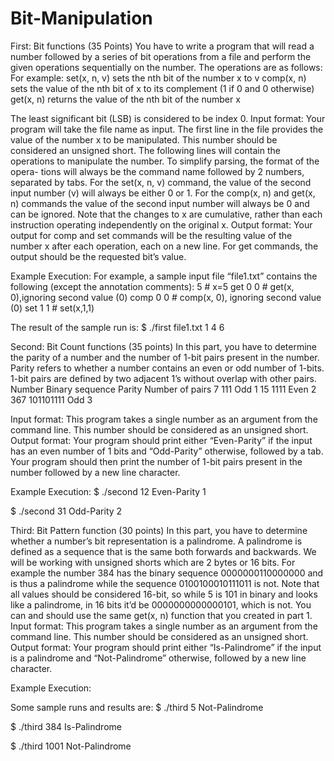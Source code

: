 # Bit-Manipulation

First: Bit functions (35 Points)
You have to write a program that will read a number followed by a series of bit operations from a file and perform the given operations sequentially on the number. The operations are as follows:
For example:
set(x, n, v) sets the nth bit of the number x to v
comp(x, n) sets the value of the nth bit of x to its complement (1 if 0 and 0 otherwise)
get(x, n) returns the value of the nth bit of the number x

 
The least significant bit (LSB) is considered to be index 0.
Input format: Your program will take the file name as input. The first line in the file provides the value of the number x to be manipulated. This number should be considered an unsigned short. The following lines will contain the operations to manipulate the number. To simplify parsing, the format of the opera- tions will always be the command name followed by 2 numbers, separated by tabs. For the set(x, n, v) command, the value of the second input number (v) will always be either 0 or 1. For the comp(x, n) and get(x, n) commands the value of the second input number will always be 0 and can be ignored. Note that the changes to x are cumulative, rather than each instruction operating independently on the original x.
Output format: Your output for comp and set commands will be the resulting value of the number x after each operation, each on a new line. For get commands, the output should be the requested bit’s value.

Example Execution:
For example, a sample input file “file1.txt” contains the following (except the annotation comments):
5          # x=5
get   0  0 # get(x, 0),ignoring second value (0)
comp  0  0 # comp(x, 0), ignoring second value (0) 
set   1  1 # set(x,1,1)

The result of the sample run is:
$ ./first file1.txt
1
4
6


Second: Bit Count functions (35 points)
In this part, you have to determine the parity of a number and the number of 1-bit pairs present in the number. Parity refers to whether a number contains an even or odd number of 1-bits. 1-bit pairs are defined by two adjacent 1’s without overlap with other pairs.
Number Binary sequence Parity   Number of pairs 
7      111                 Odd     1
15    1111                Even    2
367   101101111           Odd     3

Input format: This program takes a single number as an argument from the command line. This number should be considered as an unsigned short.
Output format: Your program should print either “Even-Parity” if the input has an even number of 1 bits and “Odd-Parity” otherwise, followed by a tab. Your program should then print the number of 1-bit pairs present in the number followed by a new line character.

Example Execution:
$ ./second 12
Even-Parity   1

$ ./second 31
Odd-Parity    2


Third: Bit Pattern function (30 points)
In this part, you have to determine whether a number’s bit representation is a palindrome. A palindrome is defined as a sequence that is the same both forwards and backwards.
We will be working with unsigned shorts which are 2 bytes or 16 bits. For example the number 384 has the binary sequence 0000000110000000 and is thus a palindrome while the sequence 0100100010111011 is not. Note that all values should be considered 16-bit, so while 5 is 101 in binary and looks like a palindrome, in 16 bits it’d be 0000000000000101, which is not.
You can and should use the same get(x, n) function that you created in part 1.
Input format: This program takes a single number as an argument from the command line. This number
should be considered as an unsigned short.
Output format: Your program should print either “Is-Palindrome” if the input is a palindrome and “Not-Palindrome” otherwise, followed by a new line character.

Example Execution:

Some sample runs and results are:
$ ./third 5
Not-Palindrome

$ ./third 384
Is-Palindrome

$ ./third 1001
Not-Palindrome
